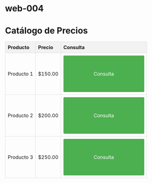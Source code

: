 # web-004
<!DOCTYPE html>
<html lang="es">
<head>
    <meta charset="UTF-8">
    <meta name="viewport" content="width=device-width, initial-scale=1.0">
    <title>Catálogo de Precios</title>
    <style>
        .catalogo {
            width: 100%;
            margin: 0 auto;
            border-collapse: collapse;
        }
        .catalogo th, .catalogo td {
            border: 1px solid #ddd;
            padding: 8px;
            text-align: left;
        }
        .catalogo th {
            background-color: #f2f2f2;
        }
        .boton-consulta {
            display: inline-block;
            padding: 50px 100px;
            background-color: #4CAF50; /* Color del botón */
            color: white; /* Color del texto */
            text-decoration: none;
            border-radius: 3px;
            transition: background-color 0.3s ease;
        }
        .boton-consulta:hover {
            background-color: #45a049; /* Color al pasar el mouse */
        }
    </style>
</head>
<body>
    <h1>Catálogo de Precios</h1>
    <table class="catalogo">
        <tr>
            <th>Producto</th>
            <th>Precio</th>
            <th>Consulta</th>
        </tr>
        <tr>
            <td>Producto 1</td>
            <td>$150.00</td>
            <td><a href="https://ice200626.github.io/web-005/" class="boton-consulta">Consulta</a></td>
        </tr>
        <tr>
            <td>Producto 2</td>
            <td>$200.00</td>
            <td><a href="https://www.ejemplo.com/consulta2" class="boton-consulta">Consulta</a></td>
        </tr>
        <tr>
            <td>Producto 3</td>
            <td>$250.00</td>
            <td><a href="https://www.ejemplo.com/consulta3" class="boton-consulta">Consulta</a></td>
        </tr>
    </table>
</body>
</html>
